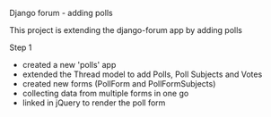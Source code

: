 Django forum - adding polls

This project is extending the django-forum app by adding polls

Step 1
- created a new 'polls' app
- extended the Thread model to add Polls, Poll Subjects and Votes
- created new forms (PollForm and PollFormSubjects)
- collecting data from multiple forms in one go
- linked in jQuery to render the poll form

